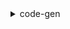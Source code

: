 <details>
  <summary>code-gen</summary>
  [code-gen](https://github.com/kubernetes/code-generator)
  <details>
  <summary>client-gen</summary>

  ```
  #!/bin/bash
  PACKAGE_BASE="github.com/kube-node/nodeset"
  CLIENT_PATH=pkg/client
  CLIENT_NAME="versioned"
  client-gen --input-base "${PACKAGE_BASE}/pkg" \
             --input "nodeset/v1alpha1" --clientset-path "${PACKAGE_BASE}/${CLIENT_PATH}" \
             --clientset-name "$CLIENT_NAME" --fake-clientset=true -h ./hack/boilerplate.go.txt
  ```
  </details>

